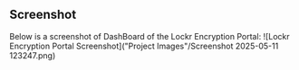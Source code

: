 ## Screenshot
Below is a screenshot of DashBoard of the Lockr Encryption Portal:
![Lockr Encryption Portal Screenshot]("Project Images"/Screenshot 2025-05-11 123247.png)



